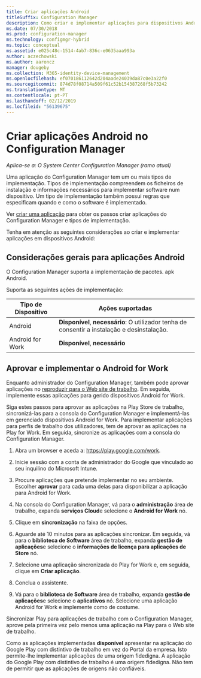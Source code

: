```yaml
---
title: Criar aplicações Android
titleSuffix: Configuration Manager
description: Como criar e implementar aplicações para dispositivos Android no Configuration Manager.
ms.date: 07/30/2018
ms.prod: configuration-manager
ms.technology: configmgr-hybrid
ms.topic: conceptual
ms.assetid: e025c48c-1514-4ab7-836c-e0635aaa993a
author: aczechowski
ms.author: aaroncz
manager: dougeby
ms.collection: M365-identity-device-management
ms.openlocfilehash: ef070186112642d204aade24039da87c0e3a22f0
ms.sourcegitcommit: 874d78f08714a509f61c52b154387268f5b73242
ms.translationtype: MT
ms.contentlocale: pt-PT
ms.lasthandoff: 02/12/2019
ms.locfileid: "56139675"
---
```

# <a name="create-android-applications-in-configuration-manager"></a>Criar aplicações Android no Configuration Manager

*Aplica-se a: O System Center Configuration Manager (ramo atual)*

Uma aplicação do Configuration Manager tem um ou mais tipos de implementação. Tipos de implementação compreendem os ficheiros de instalação e informações necessários para implementar software num dispositivo. Um tipo de implementação também possui regras que especificam quando e como o software é implementado.  

Ver [criar uma aplicação](/sccm/apps/deploy-use/create-applications#bkmk_create) para obter os passos criar aplicações do Configuration Manager e tipos de implementação. 

Tenha em atenção as seguintes considerações ao criar e implementar aplicações em dispositivos Android:  



## <a name="general-considerations-for-android-apps"></a>Considerações gerais para aplicações Android

O Configuration Manager suporta a implementação de pacotes. apk Android. 

Suporta as seguintes ações de implementação:

|Tipo de Dispositivo|Ações suportadas|
|-|-|
|Android|**Disponível**, **necessário**: O utilizador tenha de consentir a instalação e desinstalação.|
|Android for Work |**Disponível**, **necessário** |



## <a name="approve-and-deploy-android-for-work-apps"></a>Aprovar e implementar o Android for Work

Enquanto administrador do Configuration Manager, também pode aprovar aplicações no [reproduzir para o Web site de trabalho](https://play.google.com/work). Em seguida, implemente essas aplicações para gerido dispositivos Android for Work.

Siga estes passos para aprovar as aplicações na Play Store de trabalho, sincronizá-las para a consola do Configuration Manager e implementá-las em gerenciado dispositivos Android for Work. Para implementar aplicações para perfis de trabalho dos utilizadores, tem de aprovar as aplicações na Play for Work. Em seguida, sincronize as aplicações com a consola do Configuration Manager.

1. Abra um browser e aceda a: https://play.google.com/work.  

2. Inicie sessão com a conta de administrador do Google que vinculado ao seu inquilino do Microsoft Intune.  

3. Procure aplicações que pretende implementar no seu ambiente. Escolher **aprovar** para cada uma delas para disponibilizar a aplicação para Android for Work.  

4. Na consola do Configuration Manager, vá para o **administração** área de trabalho, expanda **serviços Cloud**e selecione o **Android for Work** nó.  

5. Clique em **sincronização** na faixa de opções.  

6. Aguarde até 10 minutos para as aplicações sincronizar. Em seguida, vá para o **biblioteca de Software** área de trabalho, expanda **gestão de aplicações**e selecione o **informações de licença para aplicações de Store** nó.  

7. Selecione uma aplicação sincronizada do Play for Work e, em seguida, clique em **Criar aplicação**.  

8. Conclua o assistente.  

9. Vá para o **biblioteca de Software** área de trabalho, expanda **gestão de aplicações**e selecione o **aplicativos** nó. Selecione uma aplicação Android for Work e implemente como de costume.  

Sincronizar Play para aplicações de trabalho com o Configuration Manager, aprove pela primeira vez pelo menos uma aplicação na Play para o Web site de trabalho.

Como as aplicações implementadas **disponível** apresentar na aplicação do Google Play com distintivo de trabalho em vez do Portal da empresa. Isto permite-lhe implementar aplicações de uma origem fidedigna. A aplicação do Google Play com distintivo de trabalho é uma origem fidedigna. Não tem de permitir que as aplicações de origens não confiáveis.
